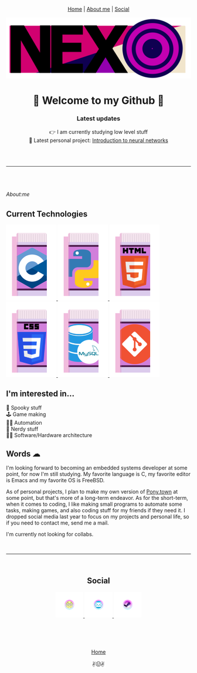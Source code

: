 <div id="Header" align="center">
  <p>
    <a href="#header">Home</a>
    |
    <a href="#About_me">About me</a>
    |
    <a href="#Contact">Social</a>
  </p>
  <a href="about:blank">
    <img src="https://raw.githubusercontent.com/NexoNeko/NexoNeko/main/images/header.png" height=25% alt="Nexo's stylized header">
  </a>
  <h1>🌸 Welcome to my Github 🌸</h1>
  <h3>Latest updates</h3>
  <p>
    👉 I am currently studying low level stuff
    <br>
    🎲 Latest personal project: <a href="https://github.com/NexoNeko/Javascript-playground/tree/master/Neural%20network">Introduction to neural networks</a>
  </p>
</div>
<br>
<br>
<hr>
<br>
<br>
<div id="About_me" align="left">
  <h6>About:me</h6>
  <h2>Current Technologies</h2>
  <a href="https://wikipedia.org/wiki/C_(programming_language)">
    <img src="https://raw.githubusercontent.com/NexoNeko/NexoNeko/main/images/C.png" height=5% alt="C">
  </a>
  <a href="https://wikipedia.org/wiki/Python_(programming_language)">
    <img src="https://raw.githubusercontent.com/NexoNeko/NexoNeko/main/images/Python.png" height=5% alt="Python">
  </a>
  <a href="https://wikipedia.org/wiki/HTML">
    <img src="https://raw.githubusercontent.com/NexoNeko/NexoNeko/main/images/html.png" height=5% alt="html5">
  </a>
  <a href="https://wikipedia.org/wiki/CSS">
   <img src="https://raw.githubusercontent.com/NexoNeko/NexoNeko/main/images/CSS.png" height=5% alt="CSS">
  </a>
  <a href="https://wikipedia.org/wiki/MySQL">
  <img src="https://raw.githubusercontent.com/NexoNeko/NexoNeko/main/images/Mysql.png" height=5% alt="Mysql">
  </a>
  <a href="https://wikipedia.org/wiki/Git">
    <img src="https://raw.githubusercontent.com/NexoNeko/NexoNeko/main/images/Git.png" height=5% alt="Git">
  </a>
  
<h2>I'm interested in...</h2>
  <p>
    👻 Spooky stuff
    <br>
    🕹 Game making
    <br>
    🧑‍🔧 Automation
    <br>
    🧙 Nerdy stuff
    <br>
    👨‍💻 Software/Hardware architecture
  </p>
<h2>Words ☁</h2>
  <p>
    I'm looking forward to becoming an embedded systems developer at some point, for now I'm still studying.
    My favorite language is C, my favorite editor is Emacs and my favorite OS is FreeBSD.
  </p>
  <p>
    As of personal projects, I plan to make my own version of <a href="https://github.com/NexoNeko/ponyTown">Pony.town</a> at some point, but that's more of a long-term endeavor.
    As for the short-term, when it comes to coding, I like making small programs to automate some tasks, making games, and also coding stuff for my friends if 
    they need it.
    I dropped social media last year to focus on my projects and personal life, so if you need to contact me, send me a mail.
  </p>
  <p>
    I'm currently not looking for collabs.
  </p>
</div>
<br>
<hr>
<br>
<div id="Contact" align="center">
  <h2>Social</h2>
  <a href="https://lamadriguera.neocities.org/">
   <img src="https://raw.githubusercontent.com/NexoNeko/NexoNeko/main/images/www.png" width=15% height=15% alt="Itch.io">
  </a>
  <a href="mailto:meresidamente@hotmail.com">
    <img src="https://raw.githubusercontent.com/NexoNeko/NexoNeko/main/images/Email.png" width=15% height=15% alt="Email">
  </a>
  <a href="https://steamcommunity.com/id/NexoNeko/">
    <img src="https://raw.githubusercontent.com/NexoNeko/NexoNeko/main/images/Steam.png" width=15% height=15% alt="Steam">
  </a>
</div>
<br>
<br>
<br>
<br>
<div id="Footer" align="center">
  <a href="#header"><p>Home</p><img src="https://raw.githubusercontent.com/NexoNeko/NexoNeko/main/images/bye.png" width=8% height=8% alt="Smiley face"></a>
</div>
